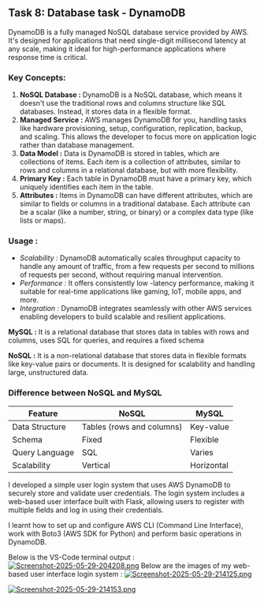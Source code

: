 ## Task 8: Database task - DynamoDB

DynamoDB is a fully managed NoSQL database service provided by AWS. It's designed for applications that need single-digit millisecond latency at any scale, making it ideal for high-performance applications where response time is critical.

### Key Concepts:
1. **NoSQL Database :** DynamoDB is a NoSQL database, which means it doesn't use the traditional rows and columns structure like SQL databases. Instead, it stores data in a flexible format.
2. **Managed Service :** AWS manages DynamoDB for you, handling tasks like hardware provisioning, setup, configuration, replication, backup, and scaling. This allows the developer to focus more on application logic rather than database management. 
3. **Data Model :** Data is DynamoDB is stored in tables, which are collections of items. Each item is a collection of attributes, similar to rows and columns in a relational database, but with more flexibility.
4. **Primary Key :** Each table in DynamoDB must have a primary key, which uniquely identifies each item in the table.
5. **Attributes :** Items in DynamoDB can have different attributes, which are similar to fields or columns in a traditional database. Each attribute can be a scalar (like a number, string, or binary) or a complex data type (like lists or maps).


### Usage :
- *Scalability :* DynamoDB automatically scales throughput capacity to handle any amount of traffic, from a few requests per second to millions of requests per second, without requiring manual intervention. 
- *Performance :* It offers consistently low -latency performance, making it suitable for real-time applications like gaming, IoT, mobile apps, and more.
- *Integration :* DynamoDB integrates seamlessly with other AWS services enabling developers to build scalable and resilient applications.


**MySQL :** It is a relational database that stores data in tables with rows and columns, uses SQL for queries, and requires a fixed schema


**NoSQL :** It is a non-relational database that stores data in flexible formats like key-value pairs or documents. It is designed for scalability and handling large, unstructured data. 


### Difference between NoSQL and MySQL 

| Feature        | NoSQL                     | MySQL      |
| -------------- | ------------------------- | ---------- |
| Data Structure | Tables (rows and columns) | Key-value  |
| Schema         | Fixed                     | Flexible   |
| Query Language | SQL                       | Varies     |
| Scalability    | Vertical                  | Horizontal |

I developed a simple user login system that uses AWS DynamoDB to securely store and validate user credentials. The login system includes a web-based user interface built with Flask, allowing users to register with multiple fields and log in using their credentials. 

I learnt how to set up and configure AWS CLI (Command Line Interface), work with Boto3 (AWS SDK for Python) and perform basic operations in DynamoDB.

Below is the VS-Code terminal output :
[![Screenshot-2025-05-29-204208.png](https://i.postimg.cc/595ZPxYG/Screenshot-2025-05-29-204208.png)](https://postimg.cc/w3vfMYkc)
Below are the images of my web-based user interface login system : 
[![Screenshot-2025-05-29-214125.png](https://i.postimg.cc/nrxNHW50/Screenshot-2025-05-29-214125.png)](https://postimg.cc/HcS6z6Ty)

 [![Screenshot-2025-05-29-214153.png](https://i.postimg.cc/T1cFh9vG/Screenshot-2025-05-29-214153.png)](https://postimg.cc/H8VBhbLP)



